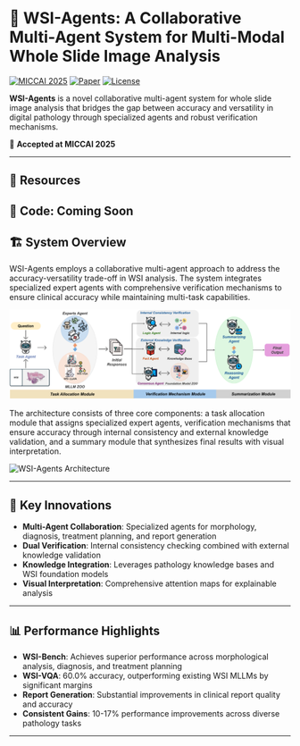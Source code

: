 # 🤖 WSI-Agents: A Collaborative Multi-Agent System for Multi-Modal Whole Slide Image Analysis

[![MICCAI 2025](https://img.shields.io/badge/MICCAI-2025-blue)](https://miccai2025.org/)
[![Paper](https://img.shields.io/badge/Paper-arXiv-red)](https://drive.google.com/file/d/1T8aTBL_-JIZpKoRbvvYmoj2JisXssQMr/view)
[![License](https://img.shields.io/badge/License-MIT-green)](LICENSE)

**WSI-Agents** is a novel collaborative multi-agent system for whole slide image analysis that bridges the gap between accuracy and versatility in digital pathology through specialized agents and robust verification mechanisms.

🎉 **Accepted at MICCAI 2025**

---

## 📂 Resources

🚀 **Code**: Coming Soon  
---

## 🏗️ System Overview

WSI-Agents employs a collaborative multi-agent approach to address the accuracy-versatility trade-off in WSI analysis. The system integrates specialized expert agents with comprehensive verification mechanisms to ensure clinical accuracy while maintaining multi-task capabilities.

![WSI-Agents Workflow](static/image/fig1.png)


The architecture consists of three core components: a task allocation module that assigns specialized expert agents, verification mechanisms that ensure accuracy through internal consistency and external knowledge validation, and a summary module that synthesizes final results with visual interpretation.

![WSI-Agents Architecture](static/image/wsi-agents.png)

---

## 🎯 Key Innovations

- **Multi-Agent Collaboration**: Specialized agents for morphology, diagnosis, treatment planning, and report generation
- **Dual Verification**: Internal consistency checking combined with external knowledge validation
- **Knowledge Integration**: Leverages pathology knowledge bases and WSI foundation models
- **Visual Interpretation**: Comprehensive attention maps for explainable analysis

---

## 📊 Performance Highlights

- **WSI-Bench**: Achieves superior performance across morphological analysis, diagnosis, and treatment planning
- **WSI-VQA**: 60.0% accuracy, outperforming existing WSI MLLMs by significant margins
- **Report Generation**: Substantial improvements in clinical report quality and accuracy
- **Consistent Gains**: 10-17% performance improvements across diverse pathology tasks

---
